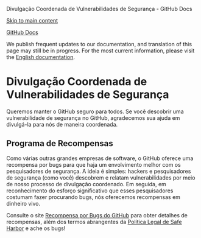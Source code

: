 Divulgação Coordenada de Vulnerabilidades de Segurança - GitHub Docs

[Skip to main content](#main-content)

[](/pt)[GitHub Docs](/pt)

We publish frequent updates to our documentation, and translation of this page may still be in progress. For the most current information, please visit the [English documentation](/en).

Divulgação Coordenada de Vulnerabilidades de Segurança
==========

Queremos manter o GitHub seguro para todos. Se você descobrir uma vulnerabilidade de segurança no GitHub, agradecemos sua ajuda em divulgá-la para nós de maneira coordenada.

[](#bounty-program)Programa de Recompensas
----------

Como várias outras grandes empresas de software, o GitHub oferece uma recompensa por bugs para que haja um envolvimento melhor com os pesquisadores de segurança. A ideia é simples: hackers e pesquisadores de segurança (como você) descobrem e relatam vulnerabilidades por meio de nosso processo de divulgação coordenado. Em seguida, em reconhecimento do esforço significativo que esses pesquisadores costumam fazer procurando bugs, nós oferecemos recompensas em dinheiro vivo.

Consulte o site [Recompensa por Bugs do GitHub](https://bounty.github.com) para obter detalhes de recompensas, além dos termos abrangentes da [Política Legal de Safe Harbor](/pt/articles/github-bug-bounty-program-legal-safe-harbor) e ache os bugs!
